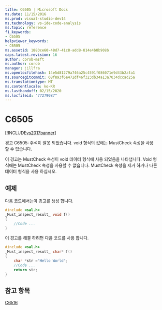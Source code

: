 ```yaml
---
title: C6505 | Microsoft Docs
ms.date: 11/15/2016
ms.prod: visual-studio-dev14
ms.technology: vs-ide-code-analysis
ms.topic: reference
f1_keywords:
- C6505
helpviewer_keywords:
- C6505
ms.assetid: 1883ce60-48d7-41c8-add8-814e4b8b908b
caps.latest.revision: 16
author: corob-msft
ms.author: corob
manager: jillfra
ms.openlocfilehash: 14e5d81279a746a25c4591f086071e9d43b2afa1
ms.sourcegitcommit: 68f893f6e472df46f323db34a13a7034dccad25a
ms.translationtype: MT
ms.contentlocale: ko-KR
ms.lasthandoff: 02/15/2020
ms.locfileid: "77279087"
---
```

# <a name="c6505"></a>C6505
[!INCLUDE[vs2017banner](../includes/vs2017banner.md)]

경고 C6505: 주석이 잘못 되었습니다. void 형식의 값에는 MustCheck 속성을 사용할 수 없습니다.  
  
 이 경고는 MustCheck 속성이 void 데이터 형식에 사용 되었음을 나타냅니다. Void 형식에는 MustCheck 속성을 사용할 수 없습니다. MustCheck 속성을 제거 하거나 다른 데이터 형식을 사용 하십시오.  
  
## <a name="example"></a>예제  
 다음 코드에서는이 경고를 생성 합니다.  
  
```cpp  
#include <sal.h>  
_Must_inspect_result_ void f()  
{  
    //Code ...  
}  
```  
  
 이 경고를 해결 하려면 다음 코드를 사용 합니다.  
  
```cpp  
#include <sal.h>  
_Must_inspect_result_ char* f()  
{  
    char *str ="Hello World";  
    //Code ...  
    return str;  
}  
```  
  
## <a name="see-also"></a>참고 항목  
 [C6516](../code-quality/c6516.md)
